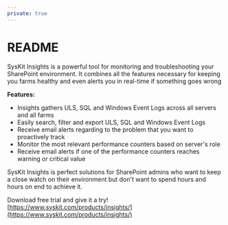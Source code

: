 ```yaml
---
private: true
---
```


# README

SysKit Insights is a powerful tool for monitoring and troubleshooting your SharePoint environment. It combines all the features necessary for keeping you farms healthy and even alerts you in real-time if something goes wrong

**Features:**

* Insights gathers ULS, SQL and Windows Event Logs across all servers and all farms
* Easily search, filter and export ULS, SQL and Windows Event Logs
* Receive email alerts regarding to the problem that you want to proactively track
* Monitor the most relevant performance counters based on server's role
* Receive email alerts if one of the performance counters reaches warning or critical value

SysKit Insights is perfect solutions for SharePoint admins who want to keep a close watch on their environment but don't want to spend hours and hours on end to achieve it.

Download free trial and give it a try! [https://www.syskit.com/products/insights/](https://www.syskit.com/products/insights/)

